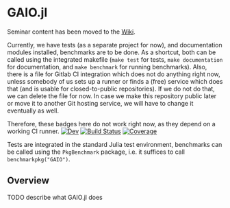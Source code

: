 # GAIO.jl

Seminar content has been moved to the [Wiki](https://gitlab.lrz.de/software1/gaio.jl/-/wikis/home).

Currently, we have tests (as a separate project for now), and documentation modules installed, benchmarks are to be done. As a shortcut, both can be called using the integrated makefile (`make test` for tests, `make documentation` for documentation, and `make benchmark` for running benchmarks). Also, there is a file for Gitlab CI integration which does not do anything right now, unless somebody of us sets up a runner or finds a (free) service which does that (and is usable for closed-to-public repositories). If we do not do that, we can delete the file for now. In case we make this repository public later or move it to another Git hosting service, we will have to change it eventually as well.

Therefore, these badges here do not work right now, as they depend on a working CI runner.
[![Dev](https://img.shields.io/badge/docs-dev-blue.svg)](https://software1.pages.gitlab.lrz.de/GAIO.jl/dev)
[![Build Status](https://gitlab.lrz.de/software1/GAIO.jl/badges/master/pipeline.svg)](https://gitlab.lrz.de/software1/GAIO.jl/pipelines)
[![Coverage](https://gitlab.lrz.de/software1/GAIO.jl/badges/master/coverage.svg)](https://gitlab.lrz.de/software1/GAIO.jl/commits/master)

Tests are integrated in the standard Julia test environment,
benchmarks can be called using the `PkgBenchmark` package, i.e. it suffices to call `benchmarkpkg("GAIO")`.

## Overview

TODO describe what GAIO.jl does
